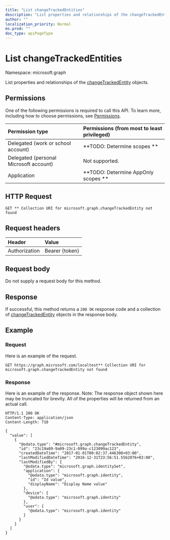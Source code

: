 ```yaml
---
title: "List changeTrackedEntities"
description: "List properties and relationships of the changeTrackedEntity objects."
author: ""
localization_priority: Normal
ms.prod: ""
doc_type: apiPageType
---
```


# List changeTrackedEntities

Namespace: microsoft.graph

List properties and relationships of the [changeTrackedEntity](../resources/changetrackedentity.md) objects.

## Permissions
One of the following permissions is required to call this API. To learn more, including how to choose permissions, see [Permissions](/concepts/permissions-reference.md).

|Permission type|Permissions (from most to least privileged)|
|:---|:---|
|Delegated (work or school account)|**TODO: Determine scopes **|
|Delegated (personal Microsoft account)|Not supported.|
|Application|**TODO: Determine AppOnly scopes **|

## HTTP Request
<!-- {
  "blockType": "ignored"
}
-->
``` http
GET ** Collection URI for microsoft.graph.changeTrackedEntity not found
```

## Request headers
|Header|Value|
|:---|:---|
|Authorization|Bearer {token}|

## Request body
Do not supply a request body for this method.

## Response
If successful, this method returns a `200 OK` response code and a collection of [changeTrackedEntity](../resources/changetrackedentity.md) objects in the response body.

## Example

### Request
Here is an example of the request.
<!-- {
  "blockType": "request",
  "name": "get_changetrackedentity"
}
-->
``` http
GET https://graph.microsoft.com/localtest** Collection URI for microsoft.graph.changeTrackedEntity not found
```

### Response
Here is an example of the response. Note: The response object shown here may be truncated for brevity. All of the properties will be returned from an actual call.
<!-- {
  "blockType": "response",
  "truncated": true,
  "@odata.type": "collection(microsoft.graph.changetrackedentity)"
}
-->
``` http
HTTP/1.1 200 OK
Content-Type: application/json
Content-Length: 710

{
  "value": [
    {
      "@odata.type": "#microsoft.graph.changeTrackedEntity",
      "id": "23c19a09-9a09-23c1-099a-c123099ac123",
      "createdDateTime": "2017-01-01T00:02:37.446308+03:00",
      "lastModifiedDateTime": "2016-12-31T23:56:51.5562076+03:00",
      "lastModifiedBy": {
        "@odata.type": "microsoft.graph.identitySet",
        "application": {
          "@odata.type": "microsoft.graph.identity",
          "id": "Id value",
          "displayName": "Display Name value"
        },
        "device": {
          "@odata.type": "microsoft.graph.identity"
        },
        "user": {
          "@odata.type": "microsoft.graph.identity"
        }
      }
    }
  ]
}
```

